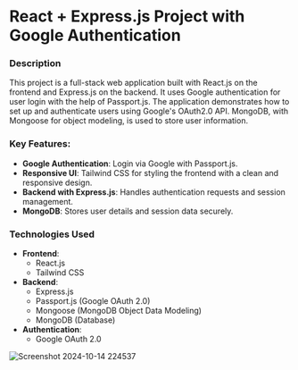 # React + Express.js Project with Google Authentication

### Description

This project is a full-stack web application built with React.js on the frontend and Express.js on the backend. It uses Google authentication for user login with the help of Passport.js. The application demonstrates how to set up and authenticate users using Google's OAuth2.0 API. MongoDB, with Mongoose for object modeling, is used to store user information.

### Key Features:
- **Google Authentication**: Login via Google with Passport.js.
- **Responsive UI**: Tailwind CSS for styling the frontend with a clean and responsive design.
- **Backend with Express.js**: Handles authentication requests and session management.
- **MongoDB**: Stores user details and session data securely.
  
### Technologies Used

- **Frontend**:
  - React.js
  - Tailwind CSS
- **Backend**:
  - Express.js
  - Passport.js (Google OAuth 2.0)
  - Mongoose (MongoDB Object Data Modeling)
  - MongoDB (Database)
- **Authentication**:
  - Google OAuth 2.0
 
  
![Screenshot 2024-10-14 224537](https://github.com/user-attachments/assets/5b2b4dc4-b540-4309-90b9-1ac2063439ed)



